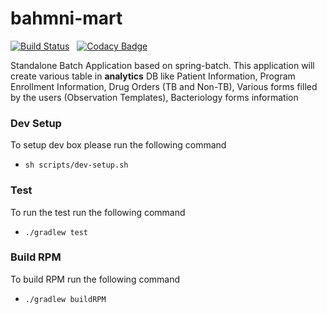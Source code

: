 # bahmni-mart

[![Build Status](https://travis-ci.org/bahmni-msf/bahmni-mart.svg?branch=master)](https://snap-ci.com/Bahmni/bahmni-endtb-batch/branch/master)  &nbsp;&nbsp;[![Codacy Badge](https://api.codacy.com/project/badge/Grade/67a328ac886445bf88e808becc35dece)](https://www.codacy.com/app/sumanmaity112/bahmni-mart?utm_source=github.com&amp;utm_medium=referral&amp;utm_content=bahmni-msf/bahmni-mart&amp;utm_campaign=Badge_Grade)

Standalone Batch Application based on spring-batch. This application will create various table in **analytics** DB like Patient Information, Program Enrollment Information, Drug Orders (TB and Non-TB), Various forms filled by the users (Observation Templates), Bacteriology forms information

### Dev Setup
To setup dev box please run the following command
* ```sh scripts/dev-setup.sh```

### Test
To run the test run the following command
* ```./gradlew test```
### Build RPM
To build RPM run the following command
* ```./gradlew buildRPM```
 

